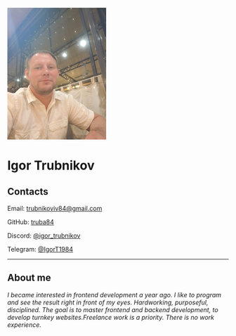 ![Igor Trubnikov](/img/avatar.jpg)
# Igor Trubnikov 



## Contacts
Email: trubnikoviv84@gmail.com

GitHub: [truba84](https://github.com/truba84)

Discord: [@igor_trubnikov](https://discordapp.com/users/1163013017034834051/)

Telegram: [@IgorT1984](https://t.me/IgorT1984)

***

## About me

*I became interested in frontend development a year ago. I like to program and see the result right in front of my eyes.
Hardworking, purposeful, disciplined. The goal is to master frontend and backend development, to develop
turnkey websites.Freelance work is a priority. There is no work experience.*